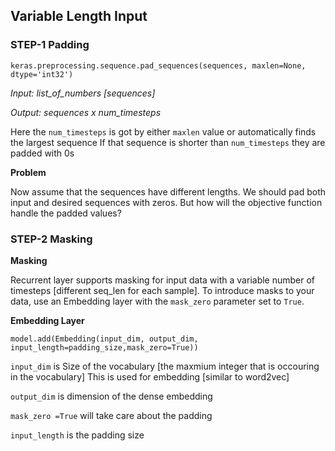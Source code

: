 

## Variable Length Input

### STEP-1  Padding

`keras.preprocessing.sequence.pad_sequences(sequences, maxlen=None, dtype='int32')`

*Input: list_of_numbers [sequences]*

*Output: sequences x num_timesteps*


Here the `num_timesteps` is got by either `maxlen` value or automatically finds the largest sequence
If that sequence is shorter than `num_timesteps` they are padded with 0s

**Problem** 

Now assume that the sequences have different lengths. We should pad both input and desired sequences with zeros. But how will the objective function handle the padded values?

### STEP-2 Masking

**Masking**

Recurrent layer supports masking for input data with a variable number of timesteps [different seq_len for each sample].
To introduce masks to your data, use an Embedding layer with the `mask_zero` parameter set to `True`.

**Embedding Layer**

`model.add(Embedding(input_dim, output_dim, input_length=padding_size,mask_zero=True))`

`input_dim` is Size of the vocabulary [the maxmium integer that is occouring in the vocabulary] This is used for embedding [similar to word2vec]

`output_dim` is dimension of the dense embedding

`mask_zero =True` will take care about the padding

`input_length` is the padding size



